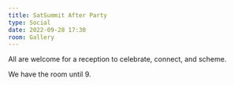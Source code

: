 ```yaml
---
title: SatSummit After Party
type: Social
date: 2022-09-28 17:30
room: Gallery
---
```


All are welcome for a reception to celebrate, connect, and scheme.

We have the room until 9.